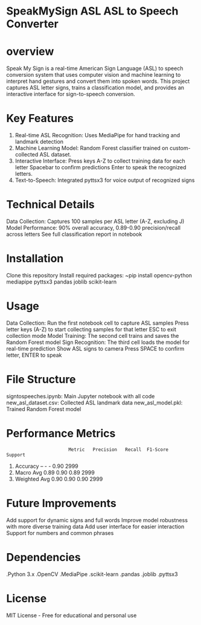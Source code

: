 # SpeakMySign ASL  ASL to Speech Converter
# overview
Speak My Sign is a real-time American Sign Language (ASL) to speech conversion system that uses computer vision and machine learning 
to interpret hand gestures and convert them into spoken words. This project captures ASL letter signs, trains a classification model,
and provides an interactive interface for sign-to-speech conversion.
# Key Features
1. Real-time ASL Recognition: Uses MediaPipe for hand tracking and landmark detection
2. Machine Learning Model: Random Forest classifier trained on custom-collected ASL dataset.
3. Interactive Interface:
Press keys A-Z to collect training data for each letter
Spacebar to confirm predictions
Enter to speak the recognized letters.
4. Text-to-Speech: Integrated pyttsx3 for voice output of recognized signs
# Technical Details
Data Collection: Captures 100 samples per ASL letter (A-Z, excluding J)
Model Performance:
90% overall accuracy, 
0.89-0.90 precision/recall across letters
See full classification report in notebook
# Installation
Clone this repository
Install required packages:
~pip install opencv-python mediapipe pyttsx3 pandas joblib scikit-learn
# Usage
Data Collection:
Run the first notebook cell to capture ASL samples
Press letter keys (A-Z) to start collecting samples for that letter
ESC to exit collection mode
Model Training:
The second cell trains and saves the Random Forest model
Sign Recognition:
The third cell loads the model for real-time prediction
Show ASL signs to camera
Press SPACE to confirm letter, ENTER to speak
# File Structure
signtospeeches.ipynb: Main Jupyter notebook with all code
new_asl_dataset.csv: Collected ASL landmark data
new_asl_model.pkl: Trained Random Forest model
# Performance Metrics
                           Metric	Precision	Recall	F1-Score	Support
1. Accuracy	–	  -            -             0.90	2999
2. Macro Avg	          0.89	     0.90	  0.89	2999
3. Weighted Avg	          0.90	     0.90	  0.90	2999
# Future Improvements
Add support for dynamic signs and full words
Improve model robustness with more diverse training data
Add user interface for easier interaction
Support for numbers and common phrases
# Dependencies
.Python 3.x
.OpenCV
.MediaPipe
.scikit-learn
.pandas
.joblib
.pyttsx3
# License
MIT License - Free for educational and personal use


